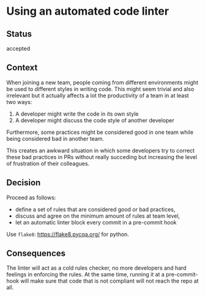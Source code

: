 # Using an automated code linter

## Status

accepted

## Context

When joining a new team, people coming from different environments might be
used to different styles in writing code. 
This might seem trivial and also irrelevant but it actually affects a lot 
the productivity of a team in at least two ways:
1. A developer might write the code in its own style
2. A developer might discuss the code style of another developer  

Furthermore, some practices might be considered good in one team while being
considered bad in another team.

This creates an awkward situation in which some developers try to correct these bad
practices in PRs without really succeding but increasing the level of frustration of 
their colleagues.

## Decision

Proceed as follows:
* define a set of rules that are considered good or bad practices,
* discuss and agree on the minimum amount of rules at team level, 
* let an automatic linter block every commit in a pre-commit hook

Use `flake8`: https://flake8.pycqa.org/ for python.

## Consequences

The linter will act as a cold rules checker,
no more developers and hard feelings in enforcing the rules.
At the same time, running it at a pre-commit-hook will make sure
that code that is not compliant will not reach the repo at all.